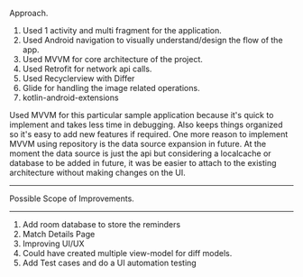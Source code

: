 Approach.
1. Used 1 activity and multi fragment for the application.
2. Used Android navigation to visually understand/design the flow of the app.
3. Used MVVM for core architecture of the project.
4. Used Retrofit for network api calls.
5. Used Recyclerview with Differ 
6. Glide for handling the image related operations. 
7. kotlin-android-extensions

Used MVVM for this particular sample application because it's quick to implement and takes less time in debugging.
Also keeps things organized so it's easy to add new features if required. One more reason to implement MVVM using
repository is the data source expansion in future. At the moment the data source is just the api but considering a localcache or
database to be added in future, it was be easier to attach to the existing architecture without making changes on the UI.

_________________________________
Possible Scope of Improvements.
_________________________________
1. Add room database to store the reminders
2. Match Details Page
3. Improving UI/UX 
4. Could have created multiple view-model for diff models.
5. Add Test cases and do a UI automation testing